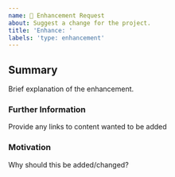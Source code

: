 ```yaml
---
name: 🚀 Enhancement Request
about: Suggest a change for the project.
title: 'Enhance: '
labels: 'type: enhancement'
---
```

## Summary
Brief explanation of the enhancement.

### Further Information
Provide any links to content wanted to be added

### Motivation
Why should this be added/changed?